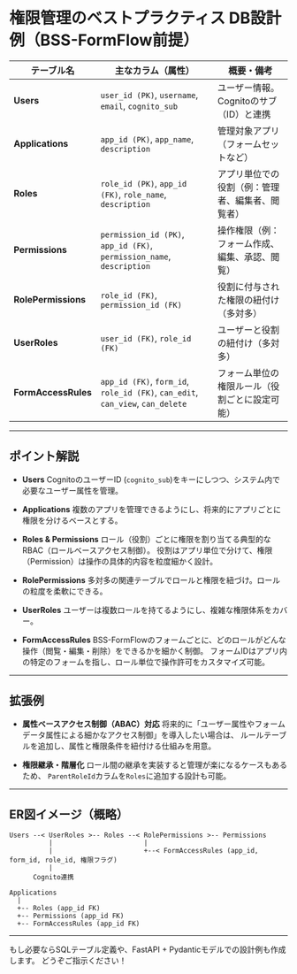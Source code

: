 # 権限管理のベストプラクティス DB設計例（BSS-FormFlow前提）

| テーブル名               | 主なカラム（属性）                                                                      | 概要・備考                    |
| ------------------- | ------------------------------------------------------------------------------ | ------------------------ |
| **Users**           | `user_id (PK)`, `username`, `email`, `cognito_sub`                             | ユーザー情報。Cognitoのサブ（ID）と連携 |
| **Applications**    | `app_id (PK)`, `app_name`, `description`                                       | 管理対象アプリ（フォームセットなど）       |
| **Roles**           | `role_id (PK)`, `app_id (FK)`, `role_name`, `description`                      | アプリ単位での役割（例：管理者、編集者、閲覧者） |
| **Permissions**     | `permission_id (PK)`, `app_id (FK)`, `permission_name`, `description`          | 操作権限（例：フォーム作成、編集、承認、閲覧）  |
| **RolePermissions** | `role_id (FK)`, `permission_id (FK)`                                           | 役割に付与された権限の紐付け（多対多）      |
| **UserRoles**       | `user_id (FK)`, `role_id (FK)`                                                 | ユーザーと役割の紐付け（多対多）         |
| **FormAccessRules** | `app_id (FK)`, `form_id`, `role_id (FK)`, `can_edit`, `can_view`, `can_delete` | フォーム単位の権限ルール（役割ごとに設定可能）  |

---

## ポイント解説

* **Users**
  CognitoのユーザーID (`cognito_sub`)をキーにしつつ、システム内で必要なユーザー属性を管理。

* **Applications**
  複数のアプリを管理できるようにし、将来的にアプリごとに権限を分けるベースとする。

* **Roles & Permissions**
  ロール（役割）ごとに権限を割り当てる典型的なRBAC（ロールベースアクセス制御）。
  役割はアプリ単位で分けて、権限（Permission）は操作の具体的内容を粒度細かく設計。

* **RolePermissions**
  多対多の関連テーブルでロールと権限を紐づけ。ロールの粒度を柔軟にできる。

* **UserRoles**
  ユーザーは複数ロールを持てるようにし、複雑な権限体系をカバー。

* **FormAccessRules**
  BSS-FormFlowのフォームごとに、どのロールがどんな操作（閲覧・編集・削除）をできるかを細かく制御。
  フォームIDはアプリ内の特定のフォームを指し、ロール単位で操作許可をカスタマイズ可能。

---

## 拡張例

* **属性ベースアクセス制御（ABAC）対応**
  将来的に「ユーザー属性やフォームデータ属性による細かなアクセス制御」を導入したい場合は、
  ルールテーブルを追加し、属性と権限条件を紐付ける仕組みを用意。

* **権限継承・階層化**
  ロール間の継承を実装すると管理が楽になるケースもあるため、
  `ParentRoleId`カラムを`Roles`に追加する設計も可能。

---

## ER図イメージ（概略）

```
Users --< UserRoles >-- Roles --< RolePermissions >-- Permissions
          |                       |
          |                       +--< FormAccessRules (app_id, form_id, role_id, 権限フラグ)
          |
      Cognito連携

Applications
  |
  +-- Roles (app_id FK)
  +-- Permissions (app_id FK)
  +-- FormAccessRules (app_id FK)
```

---

もし必要ならSQLテーブル定義や、FastAPI + Pydanticモデルでの設計例も作成します。
どうぞご指示ください！
